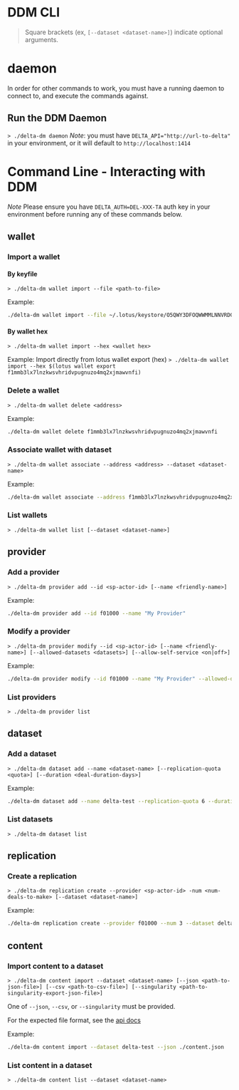 # DDM CLI

> Square brackets (ex, `[--dataset <dataset-name>]`) indicate optional arguments.

# daemon

In order for other commands to work, you must have a running daemon to connect to, and execute the commands against.
## Run the DDM Daemon
`> ./delta-dm daemon`
*Note*: you must have `DELTA_API="http://url-to-delta"` in your environment, or it will default to `http://localhost:1414`

# Command Line - Interacting with DDM
*Note* Please ensure you have `DELTA_AUTH=DEL-XXX-TA` auth key in your environment before running any of these commands below.

## wallet
### Import a wallet
#### By keyfile
`> ./delta-dm wallet import --file <path-to-file>`

Example:
```bash
./delta-dm wallet import --file ~/.lotus/keystore/O5QWY3DFOQWWMMLNNVRDG3DYG5WG46TLO5ZXM2DSNFSHM4DVM5XHK6TPGRWXCMTYNJWWC53WNZTGS 
```

#### By wallet hex
`> ./delta-dm wallet import --hex <wallet hex>`

Example: Import directly from lotus wallet export (hex)
`> ./delta-dm wallet import --hex $(lotus wallet export f1mmb3lx7lnzkwsvhridvpugnuzo4mq2xjmawvnfi)`


### Delete a wallet
`> ./delta-dm wallet delete <address>`

Example:
```bash
./delta-dm wallet delete f1mmb3lx7lnzkwsvhridvpugnuzo4mq2xjmawvnfi
```

### Associate wallet with dataset
`> ./delta-dm wallet associate --address <address> --dataset <dataset-name>`

Example:
```bash
./delta-dm wallet associate --address f1mmb3lx7lnzkwsvhridvpugnuzo4mq2xjmawvnfi --dataset delta-test
```

### List wallets
`> ./delta-dm wallet list [--dataset <dataset-name>]`


## provider
### Add a provider
`> ./delta-dm provider add --id <sp-actor-id> [--name <friendly-name>]`

Example:
```bash
./delta-dm provider add --id f01000 --name "My Provider"
```

### Modify a provider
`> ./delta-dm provider modify --id <sp-actor-id> [--name <friendly-name>] [--allowed-datasets <datasets>] [--allow-self-service <on|off>] `

Example:
```bash
./delta-dm provider modify --id f01000 --name "My Provider" --allowed-datasets delta-test,delta-test-2 --allow-self-service on
```

### List providers
`> ./delta-dm provider list`

## dataset
### Add a dataset
`> ./delta-dm dataset add --name <dataset-name> [--replication-quota <quota>] [--duration <deal-duration-days>]`

Example:
```bash
./delta-dm dataset add --name delta-test --replication-quota 6 --duration 540
```

### List datasets
`> ./delta-dm dataset list`

## replication
### Create a replication
`> ./delta-dm replication create --provider <sp-actor-id> -num <num-deals-to-make> [--dataset <dataset-name>]`

Example:
```bash
./delta-dm replication create --provider f01000 --num 3 --dataset delta-test
```

## content
### Import content to a dataset
`> ./delta-dm content import --dataset <dataset-name> [--json <path-to-json-file>] [--csv <path-to-csv-file>] [--singularity <path-to-singularity-export-json-file>]`

One of `--json`, `--csv`, or `--singularity` must be provided.

For the expected file format, see the [api docs](api.md##/contents)

Example:
```bash
./delta-dm content import --dataset delta-test --json ./content.json
```

### List content in a dataset
`> ./delta-dm content list --dataset <dataset-name>`
